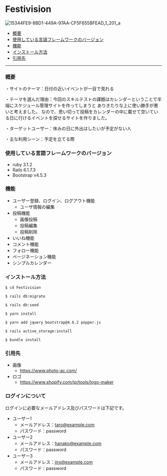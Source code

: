 # Festivision
![15344FE9-8BD1-449A-97AA-CF5F655BFEAD_1_201_a](https://github.com/hrk-0830/Festivision/assets/124126723/8ea99600-72b7-4a23-8791-68135d983cbd)

* [概要](#概要)
* [使用している言語フレームワークのバージョン](＃使用している言語フレームワークのバージョン)
* [機能](#機能)
* [インストール方法](#インストール方法)
* [引用先](#引用先)

---

### 概要
・サイトのテーマ：日付の近いイベントが一目で見れる

・テーマを選んだ理由：今回のスキルテストの課題はカレンダーということで半端にスケジュール管理サイトを作ってしまうと
ありきたりな上に使い勝手が悪いと考えました。
なので、思い切って投稿をカレンダーの中に載せて空いている日に行けるイベントを探せるサイトを作りました。

・ターゲットユーザー：休みの日に外出はしたいが予定がない人

・主な利用シーン：予定を立てる際


### 使用している言語フレームワークのバージョン
- ruby 3.1.2
- Rails 6.1.7.3
- Bootstrap v4.5.3


### 機能
- ユーザー登録、ログイン、ログアウト機能
  - ユーザ情報の編集
- 投稿機能
  - 画像投稿
  - 投稿編集
  - 投稿削除
- いいね機能
- コメント機能
- フォロー機能
- ページネーション機能
- シンプルカレンダー



### インストール方法
~~~
$ cd Festivision
~~~
~~~
$ rails db:migrate
~~~
~~~
$ rails db:seed
~~~
~~~
$ yarn install
~~~
~~~
$ yarn add jquery bootstrap@4.6.2 popper.js
~~~
~~~
$ rails active_storage:install
~~~
~~~
$ bundle install
~~~

### 引用先
- 画像
  - https://www.photo-ac.com/
- ロゴ
  - https://www.shopify.com/jp/tools/logo-maker

### ログインについて
ログインに必要なメールアドレス及びパスワードは下記です。
- ユーザー1
  - メールアドレス：taro@example.com
  - パスワード：password
- ユーザー2
  - メールアドレス：hanako@example.com
  - パスワード：password
- ユーザー3
  - メールアドレス：jiro@example.com
  - パスワード：password

